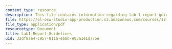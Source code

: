 ```yaml
---
content_type: resource
description: This file contains information regarding lab 1 report guidelines.
file: https://ol-ocw-studio-app-production.s3.amazonaws.com/courses/12-335-experimental-atmospheric-chemistry-fall-2014/32df8aa4c957811aeb8be03a1e1d775e_MIT12_335F14_Lab1-Report.pdf
file_type: application/pdf
resourcetype: Document
title: Lab1-Report-Guidelines
uid: 32df8aa4-c957-811a-eb8b-e03a1e1d775e
---
```

